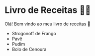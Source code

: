 # Livro de Receitas :man_cook:

Olá! Bem vindo ao meu livro de receitas :wave:

- Strogonoff de Frango 
- Pavê
- Pudim
- Bolo de Cenoura
